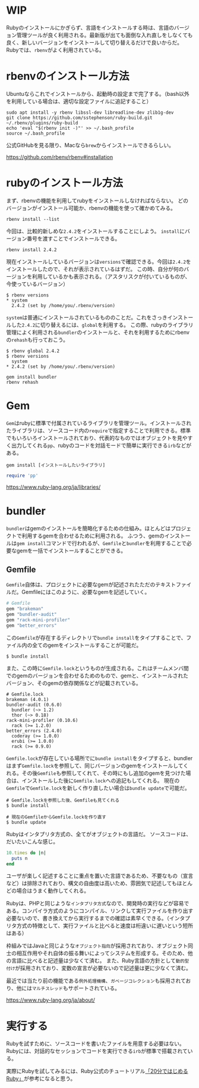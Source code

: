 # WIP

Rubyのインストールにかぎらず、言語をインストールする時は、言語のバージョン管理ツールが良く利用される。最新版が出ても面倒な入れ直しをしなくても良く、新しいバージョンをインストールして切り替えるだけで良いからだ。Rubyでは、`rbenv`がよく利用されている。

# rbenvのインストール方法

Ubuntuならこれでインストールから、起動時の設定まで完了する。（bash以外を利用している場合は、適切な設定ファイルに追記すること）

```
sudo apt install -y rbenv libssl-dev libreadline-dev zlib1g-dev
git clone https://github.com/sstephenson/ruby-build.git ~/.rbenv/plugins/ruby-build
echo 'eval "$(rbenv init -)"' >> ~/.bash_profile
source ~/.bash_profile
```

公式GitHubを見る限り、Macなら`brew`からインストールできるらしい。

https://github.com/rbenv/rbenv#installation


# rubyのインストール方法

まず、rbenvの機能を利用してrubyをインストールしなければならない。
どのバージョンがインストール可能か、rbenvの機能を使って確かめてみる。

```
rbenv install --list
```

今回は、比較的新しめな`2.4.2`をインストールすることにしよう。
`install`にバージョン番号を渡すことでインストールできる。

```
rbenv install 2.4.2
```

現在インストールしているバージョンは`versions`で確認できる。今回は`2.4.2`をインストールしたので、それが表示されているはずだ。
この時、自分が何のバージョンを利用しているかも表示される。（アスタリスクが付いているものが、今使っているバージョン）

```
$ rbenv versions
* system
  2.4.2 (set by /home/you/.rbenv/version)
```

`system`は普通にインストールされているもののことだ。これをさっきインストールした`2.4.2`に切り替えるには、`global`を利用する。
この際、rubyのライブラリ管理によく利用される`bundler`のインストールと、それを利用するためにrbenvの`rehash`も行っておこう。

```
$ rbenv global 2.4.2
$ rbenv versions
  system
* 2.4.2 (set by /home/you/.rbenv/version)
```

```
gem install bundler
rbenv rehash
```

# Gem

`Gem`はrubyに標準で付属されているライブラリを管理ツール。インストールされたライブラリは、ソースコード内の`require`で指定することで利用できる。標準でもいろいろインストールされており、代表的なものではオブジェクトを見やすく出力してくれる`pp`、rubyのコードを対話モードで簡単に実行できる`irb`などがある。

```
gem install [インストールしたいライブラリ]
```

```ruby
require 'pp'
```

https://www.ruby-lang.org/ja/libraries/

# bundler

`bundler`はgemのインストールを簡略化するための仕組み。ほとんどはプロジェクトで利用するgemを合わせるために利用される。
ふつう、gemのインストールは`gem install`コマンドで行われるが、`Gemfile`と`bundler`を利用することで必要なgemを一括でインストールすることができる。

## Gemfile

`Gemfile`自体は、プロジェクトに必要なgemが記述されたただのテキストファイルだ。Gemfileにはこのように、必要なgemを記述していく。

```ruby
# Gemfile
gem "brakeman"
gem "bundler-audit"
gem "rack-mini-profiler"
gem "better_errors"
```

この`Gemfile`が存在するディレクトリで`bundle install`をタイプすることで、ファイル内の全てのgemをインストールすることが可能だ。

```
$ bundle install
```

また、この時に`Gemfile.lock`というものが生成される。これはチームメンバ間でのgemのバージョンを合わせるためのもので、gemと、インストールされたバージョン、そのgemの依存関係などが記載されている。

```
# Gemfile.lock
brakeman (4.0.1)
bundler-audit (0.6.0)
  bundler (~> 1.2)
  thor (~> 0.18)
rack-mini-profiler (0.10.6)
  rack (>= 1.2.0)
better_errors (2.4.0)
  coderay (>= 1.0.0)
  erubi (>= 1.0.0)
  rack (>= 0.9.0)
```

`Gemfile.lock`が存在している場所でに`bundle install`をタイプすると、bundlerはまず`Gemfile.lock`を参照して、同じバージョンのgemをインストールしてくれる。その後`Gemfile`も参照してくれて、その時にもし追加のgemを見つけた場合は、インストールした後に`Gemfile.lock`への追記もしてくれる。
現在の`Gemfile`で`Gemfile.lock`を新しく作り直したい場合は`bundle update`で可能だ。

```
# Gemfile.lockを参照した後、Gemfileも見てくれる
$ bundle install

# 現在のGemfileからGemfile.lockを作り直す
$ bundle update
```



Rubyはインタプリタ方式の、全てがオブジェクトの言語だ。
ソースコードは、だいたいこんな感じ。

```ruby
10.times do |n|
  puts n
end
```

ユーザが楽しく記述することに重点を置いた言語であるため、不要なもの（宣言など）は排除されており、構文の自由度は高いため、雰囲気で記述してもほとんどの場合はうまく動作してくれる。

Rubyは、PHPと同じような`インタプリタ方式`なので、開発時の実行などが容易である。コンパイラ方式のようにコンパイル、リンクして実行ファイルを作り出す必要ないので、書き換えてから実行するまでの確認は素早くできる。（インタプリタ方式の特徴として、実行ファイルと比べると速度は桁違いに遅いという短所はある）

枠組みではJavaと同じような`オブジェクト指向`が採用されており、オブジェクト同士の相互作用やそれ自体の振る舞いによってシステムを形成する。そのため、他の言語に比べると記述量は少なくて済む。
また、Ruby言語の方針として`動的型付け`が採用されており、変数の宣言が必要ないので記述量は更に少なくて済む。

最近では当たり前の機能である`例外処理機構`、`ガベージコレクション`も採用されており、他には`マルチスレッド`もサポートされている。

https://www.ruby-lang.org/ja/about/


# 実行する

Rubyを試すために、ソースコードを書いたファイルを用意する必要はない。Rubyには、対話的なセッションでコードを実行できる`irb`が標準で搭載されている。

実際にRubyを試してみるには、Ruby公式のチュートリアル[「20分ではじめるRuby」](https://www.ruby-lang.org/ja/documentation/quickstart/)が参考になると思う。